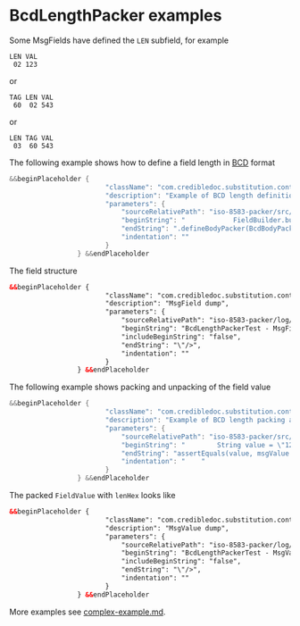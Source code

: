 # BcdLengthPacker examples

Some MsgFields have defined the `LEN` subfield, for example
```
LEN VAL
 02 123
```
or
```
TAG LEN VAL
 60  02 543
```
or
```
LEN TAG VAL
 03  60 543
```

The following example shows how to define a field length in [BCD](https://en.wikipedia.org/wiki/Binary-coded_decimal) format
```Java
&&beginPlaceholder {
                        "className": "com.credibledoc.substitution.content.generator.code.SourceContentGenerator",
                        "description": "Example of BCD length definition",
                        "parameters": {
                            "sourceRelativePath": "iso-8583-packer/src/test/java/com/credibledoc/iso8583packer/bcd/BcdLengthPackerTest.java",
                            "beginString": "            FieldBuilder.builder(MsgFieldType.LEN_VAL)",
                            "endString": ".defineBodyPacker(BcdBodyPacker.leftPadding0());",
                            "indentation": ""
                        }
                 } &&endPlaceholder
```

The field structure
```XML
&&beginPlaceholder {
                        "className": "com.credibledoc.substitution.content.generator.code.SourceContentGenerator",
                        "description": "MsgField dump",
                        "parameters": {
                            "sourceRelativePath": "iso-8583-packer/log/iso-8583-packer.log",
                            "beginString": "BcdLengthPackerTest - MsgField structure dump: ",
                            "includeBeginString": "false",
                            "endString": "\"/>",
                            "indentation": ""
                        }
                 } &&endPlaceholder
```

The following example shows packing and unpacking of the field value
```Java
&&beginPlaceholder {
                        "className": "com.credibledoc.substitution.content.generator.code.SourceContentGenerator",
                        "description": "Example of BCD length packing and unpacking",
                        "parameters": {
                            "sourceRelativePath": "iso-8583-packer/src/test/java/com/credibledoc/iso8583packer/bcd/BcdLengthPackerTest.java",
                            "beginString": "        String value = \"123\";",
                            "endString": "assertEquals(value, msgValue.getBodyValue(String.class));",
                            "indentation": "    "
                        }
                 } &&endPlaceholder
```

The packed `FieldValue` with `lenHex` looks like
```XML
&&beginPlaceholder {
                        "className": "com.credibledoc.substitution.content.generator.code.SourceContentGenerator",
                        "description": "MsgValue dump",
                        "parameters": {
                            "sourceRelativePath": "iso-8583-packer/log/iso-8583-packer.log",
                            "beginString": "BcdLengthPackerTest - MsgValue structure dump: ",
                            "includeBeginString": "false",
                            "endString": "\"/>",
                            "indentation": ""
                        }
                 } &&endPlaceholder
```

More examples see [complex-example.md](../complex-example.md).